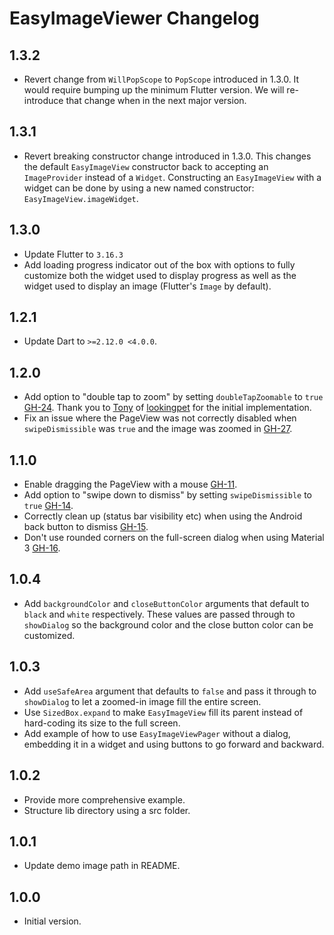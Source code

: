 # EasyImageViewer Changelog

## 1.3.2
- Revert change from `WillPopScope` to `PopScope` introduced in 1.3.0. It would require bumping up the minimum Flutter version. We will re-introduce that change when in the next major version.

## 1.3.1

- Revert breaking constructor change introduced in 1.3.0. This changes the default `EasyImageView` constructor back to accepting an `ImageProvider` instead of a `Widget`. Constructing an `EasyImageView` with a widget can be done by using a new named constructor: `EasyImageView.imageWidget`.

## 1.3.0

- Update Flutter to `3.16.3`
- Add loading progress indicator out of the box with options to fully customize both the widget used to display progress as well as the widget used to display an image (Flutter's `Image` by default).

## 1.2.1

- Update Dart to `>=2.12.0 <4.0.0`.

## 1.2.0

- Add option to "double tap to zoom" by setting `doubleTapZoomable` to `true` [GH-24](https://github.com/thesmythgroup/easy_image_viewer/issues/24). Thank you to [Tony](https://github.com/nne998) of [lookingpet](https://github.com/lookingpet/easy_image_viewer) for the initial implementation.
- Fix an issue where the PageView was not correctly disabled when `swipeDismissible` was `true` and the image was zoomed in [GH-27](https://github.com/thesmythgroup/easy_image_viewer/issues/27).

## 1.1.0

- Enable dragging the PageView with a mouse [GH-11](https://github.com/thesmythgroup/easy_image_viewer/issues/11).
- Add option to "swipe down to dismiss" by setting `swipeDismissible` to `true` [GH-14](https://github.com/thesmythgroup/easy_image_viewer/issues/14).
- Correctly clean up (status bar visibility etc) when using the Android back button to dismiss [GH-15](https://github.com/thesmythgroup/easy_image_viewer/issues/15#issuecomment-1131670449).
- Don't use rounded corners on the full-screen dialog when using Material 3 [GH-16](https://github.com/thesmythgroup/easy_image_viewer/issues/16).

## 1.0.4

- Add `backgroundColor` and `closeButtonColor` arguments that default to `black` and `white` respectively. These values are passed through to `showDialog` so the background color and the close button color can be customized.

## 1.0.3

- Add `useSafeArea` argument that defaults to `false` and pass it through to `showDialog` to let a zoomed-in image fill the entire screen.
- Use `SizedBox.expand` to make `EasyImageView` fill its parent instead of hard-coding its size to the full screen.
- Add example of how to use `EasyImageViewPager` without a dialog, embedding it in a widget and using buttons to go forward and backward.

## 1.0.2

- Provide more comprehensive example.
- Structure lib directory using a src folder.

## 1.0.1

- Update demo image path in README.

## 1.0.0

- Initial version.
